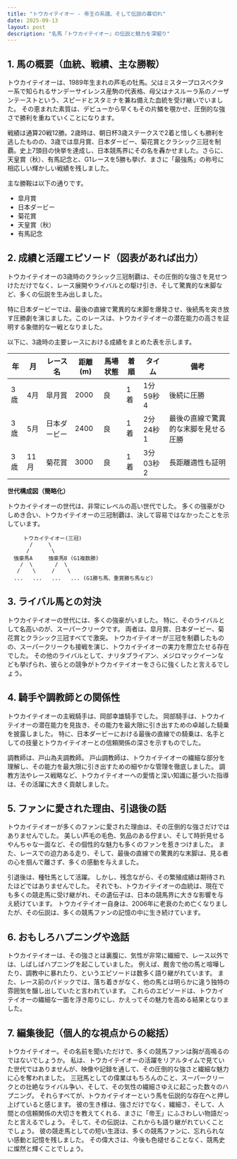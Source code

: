 ```yaml
---
title: "トウカイテイオー - 帝王の系譜、そして伝説の幕切れ"
date: 2025-09-13
layout: post
description: "名馬『トウカイテイオー』の伝説と魅力を深堀り"
---
```


## 1. 馬の概要（血統、戦績、主な勝鞍）

トウカイテイオーは、1989年生まれの芦毛の牡馬。父はミスタープロスペクター系で知られるサンデーサイレンス産駒の代表格、母父はナスルーラ系のノーザンテーストという、スピードとスタミナを兼ね備えた血統を受け継いでいました。  その恵まれた素質は、デビューから早くもその片鱗を覗かせ、圧倒的な強さで勝利を重ねていくことになります。

戦績は通算20戦12勝。2歳時は、朝日杯3歳ステークスで2着と惜しくも勝利を逃したものの、3歳では皐月賞、日本ダービー、菊花賞とクラシック三冠を制覇。史上7頭目の快挙を達成し、日本競馬界にその名を轟かせました。さらに、天皇賞（秋）、有馬記念と、G1レースを5勝も挙げ、まさに「最強馬」の称号に相応しい輝かしい戦績を残しました。

主な勝鞍は以下の通りです。

* 皐月賞
* 日本ダービー
* 菊花賞
* 天皇賞（秋）
* 有馬記念


## 2. 成績と活躍エピソード（図表があれば出力）

トウカイテイオーの3歳時のクラシック三冠制覇は、その圧倒的な強さを見せつけただけでなく、レース展開やライバルとの駆け引き、そして驚異的な末脚など、多くの伝説を生み出しました。

特に日本ダービーでは、最後の直線で驚異的な末脚を爆発させ、後続馬を突き放す圧勝劇を演じました。このレースは、トウカイテイオーの潜在能力の高さを証明する象徴的な一戦となりました。

以下に、3歳時の主要レースにおける成績をまとめた表を示します。

| 年 | 月 | レース名          | 距離(m) | 馬場状態 | 着順 | タイム         | 備考                                      |
|---|----|-----------------|---------|---------|-----|---------------|-------------------------------------------|
| 3歳 | 4月 | 皐月賞            | 2000    | 良      | 1着 | 1分59秒4      | 後続に圧勝                                  |
| 3歳 | 5月 | 日本ダービー        | 2400    | 良      | 1着 | 2分24秒1      | 最後の直線で驚異的な末脚を見せる圧勝       |
| 3歳 | 11月| 菊花賞            | 3000    | 良      | 1着 | 3分03秒2      | 長距離適性も証明                               |


**世代構成図（簡略化）**

トウカイテイオーの世代は、非常にレベルの高い世代でした。  多くの強豪がひしめき合い、トウカイテイオーの三冠制覇は、決して容易ではなかったことを示しています。

```
     トウカイテイオー(三冠)
       /     \
      /       \
  強豪馬A     強豪馬B (G1複数勝)
    /  \       /  \
   /    \     /    \
  ...   ...   ...   ... (G1勝ち馬、重賞勝ち馬など)
```


## 3. ライバル馬との対決

トウカイテイオーの世代には、多くの強豪がいました。  特に、そのライバルとして名高いのが、スーパークリークです。  両者は、皐月賞、日本ダービー、菊花賞とクラシック三冠すべてで激突。  トウカイテイオーが三冠を制覇したものの、スーパークリークも接戦を演じ、トウカイテイオーの実力を際立たせる存在でした。  その他のライバルとして、ナリタブライアン、メジロマックイーンなども挙げられ、彼らとの競争がトウカイテイオーをさらに強くしたと言えるでしょう。


## 4. 騎手や調教師との関係性

トウカイテイオーの主戦騎手は、岡部幸雄騎手でした。  岡部騎手は、トウカイテイオーの潜在能力を見抜き、その能力を最大限に引き出すための卓越した騎乗を披露しました。  特に、日本ダービーにおける最後の直線での騎乗は、名手としての技量とトウカイテイオーとの信頼関係の深さを示すものでした。

調教師は、戸山為夫調教師。  戸山調教師は、トウカイテイオーの繊細な部分を理解し、その能力を最大限に引き出すための細やかな管理を徹底しました。  調教方法やレース戦略など、トウカイテイオーへの愛情と深い知識に基づいた指導は、その活躍に大きく貢献しました。


## 5. ファンに愛された理由、引退後の話

トウカイテイオーが多くのファンに愛された理由は、その圧倒的な強さだけではありませんでした。  美しい芦毛の毛色、気品のある佇まい、そして時折見せるやんちゃな一面など、その個性的な魅力も多くのファンを惹きつけました。  また、レースでの迫力ある走り、そして、最後の直線での驚異的な末脚は、見る者の心を掴んで離さず、多くの感動を与えました。

引退後は、種牡馬として活躍。  しかし、残念ながら、その繁殖成績は期待されたほどではありませんでした。  それでも、トウカイテイオーの血統は、現在でも多くの競走馬に受け継がれ、その遺伝子は、日本の競馬界に大きな影響を与え続けています。  トウカイテイオー自身は、2006年に老衰のため亡くなりましたが、その伝説は、多くの競馬ファンの記憶の中に生き続けています。


## 6. おもしろハプニングや逸話

トウカイテイオーは、その強さとは裏腹に、気性が非常に繊細で、レース以外では、しばしばハプニングを起こしていました。  例えば、厩舎で他の馬と喧嘩したり、調教中に暴れたり、というエピソードは数多く語り継がれています。  また、レース前のパドックでは、落ち着きがなく、他の馬とは明らかに違う独特の雰囲気を醸し出していたと言われています。  これらのエピソードは、トウカイテイオーの繊細な一面を浮き彫りにし、かえってその魅力を高める結果となりました。


## 7. 編集後記（個人的な視点からの総括）

トウカイテイオー。その名前を聞いただけで、多くの競馬ファンは胸が高鳴るのではないでしょうか。  私は、トウカイテイオーの活躍をリアルタイムで見ていた世代ではありませんが、映像や記録を通して、その圧倒的な強さと繊細な魅力に心を奪われました。  三冠馬としての偉業はもちろんのこと、スーパークリークとの壮絶なライバル争い、そして、その気性の繊細さゆえに起こった数々のハプニング。  それらすべてが、トウカイテイオーという馬を伝説的な存在へと押し上げていると感じます。  彼の生き様は、強さだけでなく、繊細さ、そして、人間との信頼関係の大切さを教えてくれる、まさに「帝王」にふさわしい物語だったと言えるでしょう。  そして、その伝説は、これからも語り継がれていくことでしょう。  彼の競走馬としての短い生涯は、多くの競馬ファンに、忘れられない感動と記憶を残しました。  その偉大さは、今後も色褪せることなく、競馬史に燦然と輝くことでしょう。
